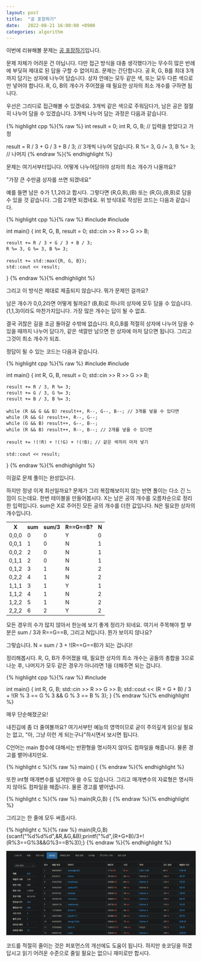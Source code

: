 ```yaml
---
layout: post
title:  "공 포장하기"
date:   2022-08-21 16:00:00 +0900
categories: algorithm
---
```


이번에 리뷰해볼 문제는 [공 포장하기][problem]입니다.

문제 자체가 어려운 건 아닙니다. 다만 접근 방식을 대충 생각했다가는 무수히 많은 반례에 부딪혀 제대로 된 답을 구할 수 없어지죠. 문제는 간단합니다. 공 R, G, B를 최대 3개까지 담기는 상자에 나누어 담습니다. 상자 안에는 모두 같은 색, 또는 모두 다른 색으로만 넣어야 합니다. R, G, B의 개수가 주어졌을 때 필요한 상자의 최소 개수를 구하면 됩니다.

우선은 그리디로 접근해볼 수 있겠네요. 3개씩 같은 색으로 주워담다가, 남은 공은 절절히 나누어 담을 수 있겠습니다. 3개씩 나누어 담는 과정은 다음과 같습니다.

{% highlight cpp %}{% raw %}
int result = 0;
int R, G, B; // 입력을 받았다고 가정

result = R / 3 + G / 3 + B / 3; // 3개씩 나누어 담습니다.
R %= 3, G /= 3, B %= 3; // 나머지
{% endraw %}{% endhighlight %}

문제는 여기서부터입니다. 어떻게 나누어담아야 상자의 최소 개수가 나올까요?

"가장 큰 수만큼 상자를 쓰면 되겠네요"

예를 들면 남은 수가 1,1,2라고 합시다. 그렇다면 (R,G,B),(B) 또는 (R,G),(B,B)로 담을 수 있을 것 같습니다. 그럼 2개면 되겠네요. 위 방식대로 작성된 코드는 다음과 같습니다.

{% highlight cpp %}{% raw %}
#include <iostream>
#include <algorithm>

int main() {
    int R, G, B, result = 0;
    std::cin >> R >> G >> B;

    result += R / 3 + G / 3 + B / 3;
    R %= 3, G %= 3, B %= 3;

    result += std::max({R, G, B});
    std::cout << result;
}
{% endraw %}{% endhighlight %}

그리고 이 방식은 제대로 제출되지 않습니다. 뭐가 문제인 걸까요?

남은 개수가 0,0,2라면 어떻게 될까요? (B,B)로 하나의 상자에 모두 담을 수 있습니다. (1,1,3)이라도 마찬가지입니다. 가장 많은 개수는 답이 될 수 없죠.

결국 귀찮은 길을 조금 돌아갈 수밖에 없습니다. R,G,B를 적절히 상자에 나누어 담을 수 있을 때까지 나누어 담다가, 같은 색깔만 남으면 한 상자에 마저 담으면 됩니다. 그리고 그것이 최소 개수가 되죠.

정답이 될 수 있는 코드는 다음과 같습니다.

{% highlight cpp %}{% raw %}
#include <iostream>
#include <algorithm>

int main() {
    int R, G, B, result = 0;
    std::cin >> R >> G >> B;
    
    result += R / 3, R %= 3;
    result += G / 3, G %= 3;
    result += B / 3, B %= 3;
    
    while (R && G && B) result++, R--, G--, B--; // 3개를 넣을 수 있다면
    while (R && G) result++, R--, G--;
    while (G && B) result++, G--, B--;
    while (R && B) result++, R--, B--; // 2개를 넣을 수 있다면
    
    result += !(!R) + !(!G) + !(!B); // 같은 색끼리 마저 넣기
    
    std::cout << result;
}
{% endraw %}{% endhighlight %}

이걸로 문제 풀이는 완성입니다.

하지만 정녕 이게 최선일까요? 문제가 그리 복잡해보이지 않는 반면 풀이는 다소 긴 느낌이 드는데요. 한번 테이블을 만들어봅시다. X는 남은 공의 개수를 오름차순으로 정리한 입력입니다. sum은 X로 주어진 모든 공의 개수를 더한 값입니다. N은 필요한 상자의 개수입니다.

<table>
    <th>X</th><th>sum</th><th>sum/3</th><th>R==G==B?</th><th>N</th>
	<tr><td>0,0,0</td><td>0</td><td>0</td><td>Y</td><td>0</td></tr>
	<tr><td>0,0,1</td><td>1</td><td>0</td><td>N</td><td>1</td></tr>
	<tr><td>0,0,2</td><td>2</td><td>0</td><td>N</td><td>1</td></tr>
	<tr><td>0,1,1</td><td>2</td><td>0</td><td>N</td><td>1</td></tr>
	<tr><td>0,1,2</td><td>3</td><td>1</td><td>N</td><td>2</td></tr>
	<tr><td>0,2,2</td><td>4</td><td>1</td><td>N</td><td>2</td></tr>
	<tr><td>1,1,1</td><td>3</td><td>1</td><td>Y</td><td>1</td></tr>
	<tr><td>1,1,2</td><td>4</td><td>1</td><td>N</td><td>2</td></tr>
	<tr><td>1,2,2</td><td>5</td><td>1</td><td>N</td><td>2</td></tr>
	<tr><td>2,2,2</td><td>6</td><td>2</td><td>Y</td><td>2</td></tr>
</table>

모든 경우의 수가 많지 않아서 한눈에 보기 좋게 정리가 되네요. 여기서 주목해야 할 부분은 sum / 3과 R==G==B, 그리고 N입니다. 뭔가 보이지 않나요?

그렇습니다. N = sum / 3 + !(R==G==B)가 되는 겁니다!

정리해봅시다. R, G, B가 주어졌을 때, 필요한 상자의 최소 개수는 공들의 총합을 3으로 나눈 후, 나머지가 모두 같은 경우가 아니라면 1을 더해주면 되는 겁니다.

{% highlight cpp %}{% raw %}
#include <iostream>

int main() {
    int R, G, B;
    std::cin >> R >> G >> B;
    std::cout << (R + G + B) / 3 + !(R % 3 == G % 3 && G % 3 == B % 3);
}
{% endraw %}{% endhighlight %}

매우 단순해졌군요!

내친김에 좀 더 줄여볼까요? 여기서부턴 예능의 영역이므로 굳이 주의깊게 읽으실 필요는 없고, "아, 그냥 이런 게 되는구나"하시면서 보시면 됩니다.

C언어는 main 함수에 대해서는 반환형을 명시하지 않아도 컴파일을 해줍니다. 물론 경고를 뱉어내지만요.

{% highlight c %}{% raw %}
main() {
{% endraw %}{% endhighlight %}

또한 int형 매개변수를 넘겨받아 쓸 수도 있습니다. 그리고 매개변수의 자료형은 명시하지 않아도 컴파일을 해줍니다. 물론 경고를 뱉어냅니다.

{% highlight c %}{% raw %}
main(R,G,B) {
{% endraw %}{% endhighlight %}

그리고는 한 줄에 모두 써줍시다.

{% highlight c %}{% raw %}
main(R,G,B){scanf("%d%d%d",&R,&G,&B);printf("%d",(R+G+B)/3+!(R%3==G%3&&G%3==B%3));}
{% endraw %}{% endhighlight %}

![result](/assets/images/2022-08-21-short-coding/result.png)

코드를 적절히 줄이는 것은 퍼포먼스의 개선에도 도움이 됩니다. 하지만 숏코딩을 하겠답시고 읽기 어려운 수준으로 줄일 필요는 없으니 재미로만 합시다.

[problem]:https://www.acmicpc.net/problem/12981